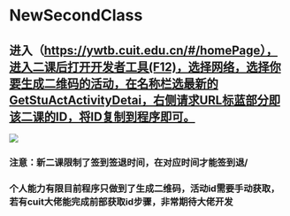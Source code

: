 # NewSecondClass
## 进入（https://ywtb.cuit.edu.cn/#/homePage），进入二课后打开开发者工具(F12)，选择网络，选择你要生成二维码的活动，在名称栏选最新的GetStuActActivityDetai，右侧请求URL标蓝部分即该二课的ID，将ID复制到程序即可。
![](https://github.com/Temorning/NewSecondClass/blob/main/image/a70a85f597841e28d6374a932e0a64d8.png)
### 注意：新二课限制了签到签退时间，在对应时间才能签到退/
### 个人能力有限目前程序只做到了生成二维码，活动id需要手动获取，若有cuit大佬能完成前部获取id步骤，非常期待大佬开发
